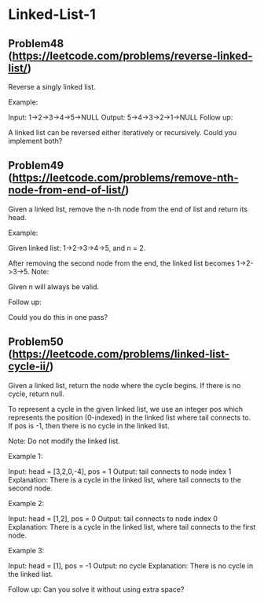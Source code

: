 # Linked-List-1

## Problem48 (https://leetcode.com/problems/reverse-linked-list/)
Reverse a singly linked list.

Example:

Input: 1->2->3->4->5->NULL
Output: 5->4->3->2->1->NULL
Follow up:

A linked list can be reversed either iteratively or recursively. Could you implement both?

## Problem49 (https://leetcode.com/problems/remove-nth-node-from-end-of-list/)
Given a linked list, remove the n-th node from the end of list and return its head.

Example:

Given linked list: 1->2->3->4->5, and n = 2.


After removing the second node from the end, the linked list becomes 1->2->3->5.
Note:

Given n will always be valid.

Follow up:

Could you do this in one pass?

## Problem50 (https://leetcode.com/problems/linked-list-cycle-ii/)
Given a linked list, return the node where the cycle begins. If there is no cycle, return null.

To represent a cycle in the given linked list, we use an integer pos which represents the position (0-indexed) in the linked list where tail connects to. If pos is -1, then there is no cycle in the linked list.

Note: Do not modify the linked list.

Example 1:

Input: head = [3,2,0,-4], pos = 1
Output: tail connects to node index 1
Explanation: There is a cycle in the linked list, where tail connects to the second node.


Example 2:

Input: head = [1,2], pos = 0
Output: tail connects to node index 0
Explanation: There is a cycle in the linked list, where tail connects to the first node.


Example 3:

Input: head = [1], pos = -1
Output: no cycle
Explanation: There is no cycle in the linked list.


Follow up:
Can you solve it without using extra space?
